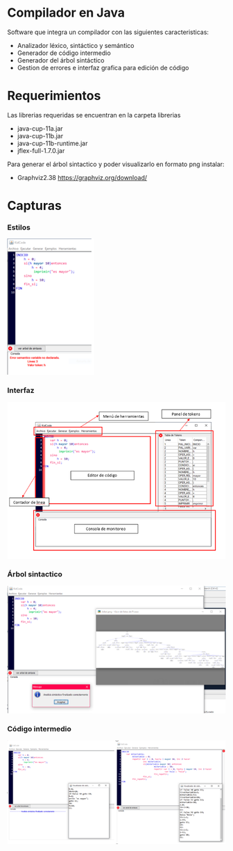 # Compilador en Java
Software que integra un compilador con las siguientes caracteristicas: 
- Analizador léxico, sintáctico y semántico
- Generador de código intermedio
- Generador del árbol sintáctico
- Gestion de errores e interfaz grafica para edición de código
# Requerimientos
Las librerias requeridas se encuentran en la carpeta librerias
- java-cup-11a.jar
- java-cup-11b.jar
- java-cup-11b-runtime.jar
- jflex-full-1.7.0.jar

Para generar el árbol sintactico y poder visualizarlo en formato png instalar:
- Graphviz2.38 https://graphviz.org/download/

# Capturas
### Estilos
<img width="200" src="capturas/estilos.PNG">

### Interfaz
<img width="600" src="capturas/interfaz.PNG">

### Árbol sintactico
<img width="600" src="capturas/arbol sintactico.PNG">
                      
### Código intermedio
<img width="600" src="capturas/codigo intermedio.PNG">
